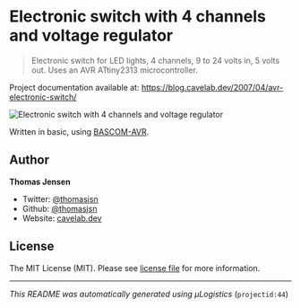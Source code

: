 # Electronic switch with 4 channels and voltage regulator

> Electronic switch for LED lights, 4 channels, 9 to 24 volts in, 5 volts out. Uses an AVR ATtiny2313 microcontroller.

Project documentation available at: https://blog.cavelab.dev/2007/04/avr-electronic-switch/

![Electronic switch with 4 channels and voltage regulator](https://i.logistics.cavelab.net/large/1098.jpeg)

Written in basic, using [BASCOM-AVR](http://www.mcselec.com/).

## Author
**Thomas Jensen**
* Twitter: [@thomasjsn](https://twitter.com/thomasjsn)
* Github: [@thomasjsn](https://github.com/thomasjsn)
* Website: [cavelab.dev](https://cavelab.dev)

## License
The MIT License (MIT). Please see [license file](LICENSE.txt) for more information.

---
_This README was automatically generated using µLogistics_ (`projectid:44`)
